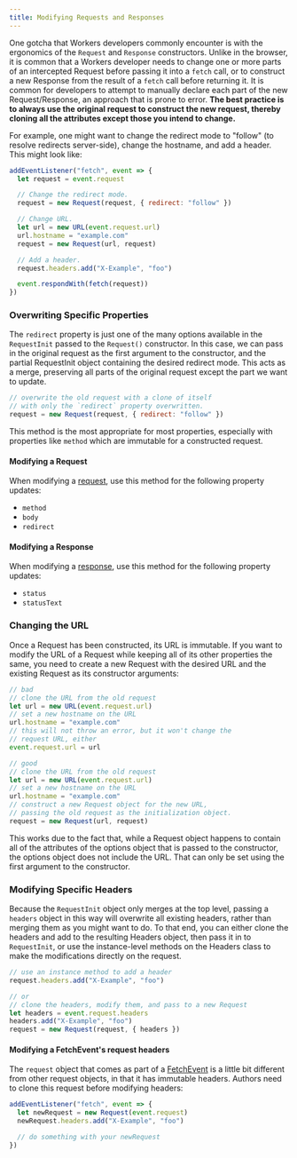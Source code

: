 ```yaml
---
title: Modifying Requests and Responses
---
```


One gotcha that Workers developers commonly encounter is with the ergonomics of the `Request` and `Response` constructors. Unlike in the browser, it is common that a Workers developer needs to change one or more parts of an intercepted Request before passing it into a `fetch` call, or to construct a new Response from the result of a `fetch` call before returning it. It is common for developers to attempt to manually declare each part of the new Request/Response, an approach that is prone to error. **The best practice is to always use the original request to construct the new request, thereby cloning all the attributes except those you intend to change.**

For example, one might want to change the redirect mode to "follow" (to resolve redirects server-side), change the hostname, and add a header. This might look like:

```javascript
addEventListener("fetch", event => {
  let request = event.request

  // Change the redirect mode.
  request = new Request(request, { redirect: "follow" })

  // Change URL.
  let url = new URL(event.request.url)
  url.hostname = "example.com"
  request = new Request(url, request)

  // Add a header.
  request.headers.add("X-Example", "foo")

  event.respondWith(fetch(request))
})
```

### Overwriting Specific Properties

The `redirect` property is just one of the many options available in the `RequestInit` passed to the `Request()` constructor. In this case, we can pass in the original request as the first argument to the constructor, and the partial RequestInit object containing the desired redirect mode. This acts as a merge, preserving all parts of the original request except the part we want to update.

```javascript
// overwrite the old request with a clone of itself
// with only the `redirect` property overwritten.
request = new Request(request, { redirect: "follow" })
```

This method is the most appropriate for most properties, especially with properties like `method` which are immutable for a constructed request.

#### Modifying a Request

 When modifying a [request](/reference/runtime/apis/fetch#request), use this method for the following property updates:

* `method`
* `body`
* `redirect`

#### Modifying a Response

 When modifying a [response](/reference/runtime/apis/fetch#response), use this method for the following property updates:

* `status`
* `statusText`

### Changing the URL

Once a Request has been constructed, its URL is immutable. If you want to modify the URL of a Request while keeping all of its other properties the same, you need to create a new Request with the desired URL and the existing Request as its constructor arguments:

```javascript
// bad
// clone the URL from the old request
let url = new URL(event.request.url)
// set a new hostname on the URL
url.hostname = "example.com"
// this will not throw an error, but it won't change the
// request URL, either
event.request.url = url

// good
// clone the URL from the old request
let url = new URL(event.request.url)
// set a new hostname on the URL
url.hostname = "example.com"
// construct a new Request object for the new URL,
// passing the old request as the initialization object.
request = new Request(url, request)
```

This works due to the fact that, while a Request object happens to contain all of the attributes of the options object that is passed to the constructor, the options object does not include the URL. That can only be set using the first argument to the constructor.

### Modifying Specific Headers

Because the `RequestInit` object only merges at the top level, passing a `headers` object in this way will overwrite all existing headers, rather than merging them as you might want to do. To that end, you can either clone the headers and add to the resulting Headers object, then pass it in to `RequestInit`, or use the instance-level methods on the Headers class to make the modifications directly on the request.

```javascript
// use an instance method to add a header
request.headers.add("X-Example", "foo")

// or
// clone the headers, modify them, and pass to a new Request
let headers = event.request.headers
headers.add("X-Example", "foo")
request = new Request(request, { headers })
```

#### Modifying a FetchEvent's request headers

The `request` object that comes as part of a [FetchEvent](/reference/runtime/apis/fetch-event) is a little bit different from other request objects, in that it has immutable headers. Authors need to clone this request before modifying headers:

```javascript
addEventListener("fetch", event => {
  let newRequest = new Request(event.request)
  newRequest.headers.add("X-Example", "foo")

  // do something with your newRequest
})
```

